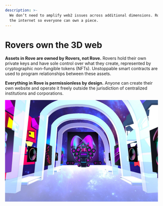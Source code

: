 ```yaml
---
description: >-
  We don’t need to amplify web2 issues across additional dimensions. Rove opens
  the internet so everyone can own a piece.
---
```


# Rovers own the 3D web

**Assets in Rove are owned by Rovers, not Rove.** Rovers hold their own private keys and have sole control over what they create, represented by cryptographic non-fungible tokens (NFTs). Unstoppable smart contracts are used to program relationships between these assets.

**Everything in Rove is permissionless by design.** Anyone can create their own website and operate it freely outside the jurisdiction of centralized institutions and corporations.

![Build and browse the 3D web.](<.gitbook/assets/image (12).png>)

